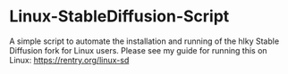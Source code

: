 # Linux-StableDiffusion-Script
A simple script to automate the installation and running of the hlky Stable Diffusion fork for Linux users. 
Please see my guide for running this on Linux: https://rentry.org/linux-sd
